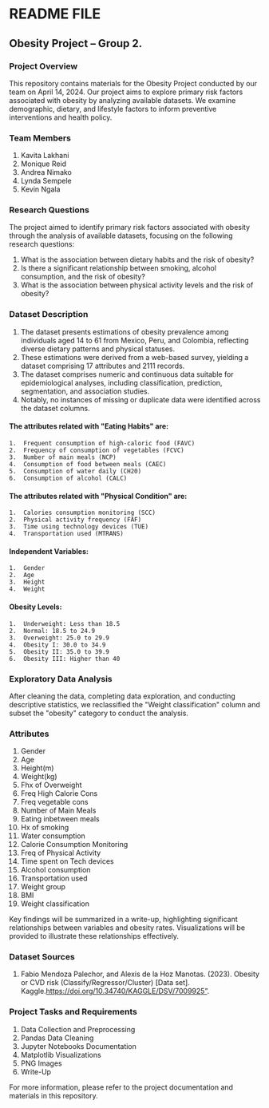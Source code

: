 # README FILE
## Obesity Project – Group 2.
### Project Overview

This repository contains materials for the Obesity Project conducted by our team on April 14, 2024. Our project aims to explore primary risk factors associated with obesity by analyzing available datasets. We examine demographic, dietary, and lifestyle factors to inform preventive interventions and health policy.

### Team Members
  1.	Kavita Lakhani
  2.	Monique Reid
  3.	Andrea Nimako
  4.	Lynda Sempele
  5.	Kevin Ngala

### Research Questions
The project aimed to identify primary risk factors associated with obesity through the analysis of available datasets, focusing on the following research questions:
  1.	What is the association between dietary habits and the risk of obesity?
  2.	Is there a significant relationship between smoking, alcohol consumption, and the risk of obesity?
  3.	What is the association between physical activity levels and the risk of obesity?

### Dataset Description
  1.	The dataset presents estimations of obesity prevalence among individuals aged 14 to 61 from Mexico, Peru, and Colombia, reflecting diverse dietary patterns and physical statuses. 
  2.	These estimations were derived from a web-based survey, yielding a dataset comprising 17 attributes and 2111 records. 
  3.	The dataset comprises numeric and continuous data suitable for epidemiological analyses, including classification, prediction, segmentation, and association studies.
  4.	Notably, no instances of missing or duplicate data were identified across the dataset columns.

  #### The attributes related with "Eating Habits" are:
    1.	Frequent consumption of high-caloric food (FAVC)
    2.	Frequency of consumption of vegetables (FCVC)
    3.	Number of main meals (NCP)
    4.	Consumption of food between meals (CAEC)
    5.	Consumption of water daily (CH20)
    6.	Consumption of alcohol (CALC)

  #### The attributes related with "Physical Condition" are:
    1.	Calories consumption monitoring (SCC)
    2.	Physical activity frequency (FAF)
    3.	Time using technology devices (TUE)
    4.	Transportation used (MTRANS)

  #### Independent Variables:
    1.	Gender
    2.	Age
    3.	Height
    4.	Weight

  #### Obesity Levels:
    1.	Underweight: Less than 18.5
    2.	Normal: 18.5 to 24.9
    3.	Overweight: 25.0 to 29.9
    4.	Obesity I: 30.0 to 34.9
    5.	Obesity II: 35.0 to 39.9
    6.	Obesity III: Higher than 40

### Exploratory Data Analysis
After cleaning the data, completing data exploration, and conducting descriptive statistics, we reclassified the "Weight classification" column and subset the "obesity" category to conduct the analysis.
### Attributes 
1.	Gender
2.	Age
3.	Height(m)
4.	Weight(kg)
5.	Fhx of Overweight
6.	Freq High Calorie Cons
7.	Freq vegetable cons
8.	Number of Main Meals
9.	Eating inbetween meals
10.	Hx of smoking
11.	Water consumption
12.	Calorie Consumption Monitoring
13.	Freq of Physical Activity
14.	Time spent on Tech devices
15.	Alcohol consumption
16.	Transportation used
17.	Weight group
18.	BMI
19.	Weight classification

Key findings will be summarized in a write-up, highlighting significant relationships between variables and obesity rates. 
Visualizations will be provided to illustrate these relationships effectively.

### Dataset Sources
1.	Fabio Mendoza Palechor, and Alexis de la Hoz Manotas. (2023). Obesity or CVD risk (Classify/Regressor/Cluster) [Data set]. Kaggle.https://doi.org/10.34740/KAGGLE/DSV/7009925”.

### Project Tasks and Requirements
  1.	Data Collection and Preprocessing
  2.	Pandas Data Cleaning
  3.	Jupyter Notebooks Documentation
  4.	Matplotlib Visualizations
  5.	PNG Images
  6.	Write-Up

For more information, please refer to the project documentation and materials in this repository.

